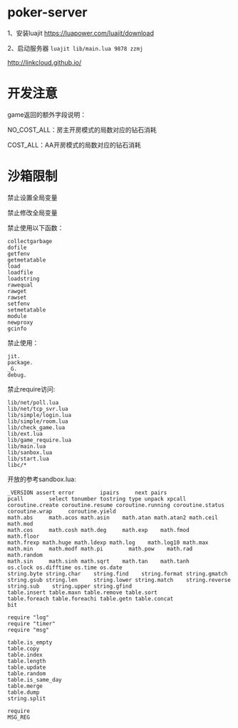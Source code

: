 # poker-server

1、安装luajit
https://luapower.com/luajit/download

2、启动服务器
`luajit lib/main.lua 9878 zzmj`


http://linkcloud.github.io/


# 开发注意

game返回的额外字段说明：

NO_COST_ALL：房主开房模式的局数对应的钻石消耗

COST_ALL：AA开房模式的局数对应的钻石消耗

# 沙箱限制
禁止设置全局变量

禁止修改全局变量

禁止使用以下函数：
```
collectgarbage 
dofile 
getfenv 
getmetatable 
load 
loadfile 
loadstring 
rawequal 
rawget 
rawset 
setfenv 
setmetatable 
module 
newproxy 
gcinfo 
```

禁止使用：
```
jit.
package.
_G.
debug.
```

禁止require访问:
```
lib/net/poll.lua
lib/net/tcp_svr.lua
lib/simple/login.lua
lib/simple/room.lua
lib/check_game.lua
lib/ext.lua
lib/game_require.lua
lib/main.lua
lib/sanbox.lua
lib/start.lua
libc/*
```

开放的参考sandbox.lua:
```
_VERSION assert error        ipairs     next pairs
pcall        select tonumber tostring type unpack xpcall
coroutine.create coroutine.resume coroutine.running coroutine.status
coroutine.wrap     coroutine.yield
math.abs     math.acos math.asin    math.atan math.atan2 math.ceil math.mod
math.cos     math.cosh math.deg     math.exp    math.fmod    math.floor
math.frexp math.huge math.ldexp math.log    math.log10 math.max
math.min     math.modf math.pi        math.pow    math.rad     math.random
math.sin     math.sinh math.sqrt    math.tan    math.tanh
os.clock os.difftime os.time os.date
string.byte string.char    string.find    string.format string.gmatch
string.gsub string.len     string.lower string.match    string.reverse
string.sub    string.upper string.gfind
table.insert table.maxn table.remove table.sort
table.foreach table.foreachi table.getn table.concat
bit

require "log"
require "timer"
require "msg"

table.is_empty
table.copy
table.index
table.length
table.update
table.random
table.is_same_day
table.merge
table.dump
string.split

require
MSG_REG

```
